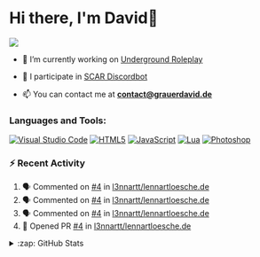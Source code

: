 <h1 align="left">Hi there, I'm David👋</h1>

<div align="left">
  <a href="https://discord.com/users/137259014986792960" >
    <img src="https://lanyard-profile-readme.vercel.app/api/137259014986792960?animated=true&hideDiscrim=true&borderRadius=20px&idleMessage=Sleeping..."  />
  </a>
</div>



- 🔭 I’m currently working on [Underground Roleplay](https://github.com/Underground-FiveM)

- 👯 I participate in [SCAR Discordbot](https://github.com/l3nnartt/scar)

- 📫 You can contact me at **contact@grauerdavid.de**

<h3 align="left">Languages and Tools:</h3>

[![Visual Studio Code](https://img.shields.io/badge/--007ACC?logo=visual%20studio%20code&logoColor=ffffff)](https://code.visualstudio.com/)
[![HTML5](https://img.shields.io/badge/--E34F26?logo=html5&logoColor=ffffff)]()
[![JavaScript](https://img.shields.io/badge/--F7DF1E?logo=javascript&logoColor=000)](https://www.javascript.com/)
[![Lua](https://img.shields.io/badge/--2C2D72?logo=lua&logoColor=ffffff)](https://www.lua.org)
[![Photoshop](https://img.shields.io/badge/--31A8FF?logo=adobe%20photoshop&logoColor=000)](https://www.photoshop.com/)


### :zap: Recent Activity

<!--START_SECTION:activity-->
1. 🗣 Commented on [#4](https://github.com/l3nnartt/lennartloesche.de/issues/4) in [l3nnartt/lennartloesche.de](https://github.com/l3nnartt/lennartloesche.de)
2. 🗣 Commented on [#4](https://github.com/l3nnartt/lennartloesche.de/issues/4) in [l3nnartt/lennartloesche.de](https://github.com/l3nnartt/lennartloesche.de)
3. 🗣 Commented on [#4](https://github.com/l3nnartt/lennartloesche.de/issues/4) in [l3nnartt/lennartloesche.de](https://github.com/l3nnartt/lennartloesche.de)
4. 💪 Opened PR [#4](https://github.com/l3nnartt/lennartloesche.de/pull/4) in [l3nnartt/lennartloesche.de](https://github.com/l3nnartt/lennartloesche.de)
<!--END_SECTION:activity-->

<details>
  <summary>:zap: GitHub Stats</summary>
<p><img align="center" src="https://github-readme-stats.vercel.app/api?username=dqvidtm&hide_border=true&bg_color=09131B&show_icons=true&theme=dark&locale=en" alt="dqvidtm" /></p>
</details>
